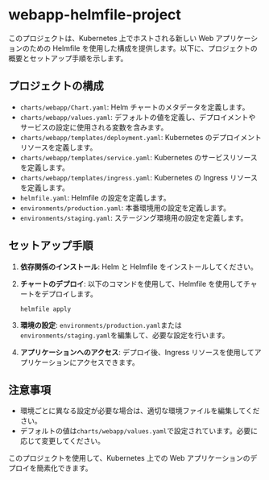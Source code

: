 # webapp-helmfile-project

このプロジェクトは、Kubernetes 上でホストされる新しい Web アプリケーションのための Helmfile を使用した構成を提供します。以下に、プロジェクトの概要とセットアップ手順を示します。

## プロジェクトの構成

- `charts/webapp/Chart.yaml`: Helm チャートのメタデータを定義します。
- `charts/webapp/values.yaml`: デフォルトの値を定義し、デプロイメントやサービスの設定に使用される変数を含みます。
- `charts/webapp/templates/deployment.yaml`: Kubernetes のデプロイメントリソースを定義します。
- `charts/webapp/templates/service.yaml`: Kubernetes のサービスリソースを定義します。
- `charts/webapp/templates/ingress.yaml`: Kubernetes の Ingress リソースを定義します。
- `helmfile.yaml`: Helmfile の設定を定義します。
- `environments/production.yaml`: 本番環境用の設定を定義します。
- `environments/staging.yaml`: ステージング環境用の設定を定義します。

## セットアップ手順

1. **依存関係のインストール**:
   Helm と Helmfile をインストールしてください。

2. **チャートのデプロイ**:
   以下のコマンドを使用して、Helmfile を使用してチャートをデプロイします。

   ```
   helmfile apply
   ```

3. **環境の設定**:
   `environments/production.yaml`または`environments/staging.yaml`を編集して、必要な設定を行います。

4. **アプリケーションへのアクセス**:
   デプロイ後、Ingress リソースを使用してアプリケーションにアクセスできます。

## 注意事項

- 環境ごとに異なる設定が必要な場合は、適切な環境ファイルを編集してください。
- デフォルトの値は`charts/webapp/values.yaml`で設定されています。必要に応じて変更してください。

このプロジェクトを使用して、Kubernetes 上での Web アプリケーションのデプロイを簡素化できます。
